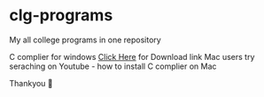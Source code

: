 # clg-programs
 My all college programs in one repository

C complier for windows [Click Here](https://sourceforge.net/projects/mingw/) for Download link
Mac users try seraching on Youtube - how to install C complier on Mac

Thankyou 💖

